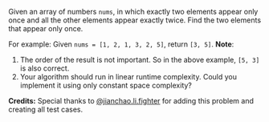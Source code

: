 Given an array of numbers `nums`, in which exactly two elements appear only once and all the other elements appear exactly twice. Find the two elements that appear only once.

For example:
Given `nums = [1, 2, 1, 3, 2, 5]`, return `[3, 5]`.
**Note**:

1. The order of the result is not important. So in the above example, `[5, 3]` is also correct.
2. Your algorithm should run in linear runtime complexity. Could you implement it using only constant space complexity?

**Credits:**
Special thanks to [@jianchao.li.fighter](https://leetcode.com/discuss/user/jianchao.li.fighter) for adding this problem and creating all test cases.